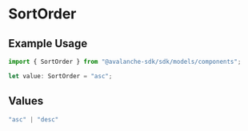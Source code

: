 # SortOrder

## Example Usage

```typescript
import { SortOrder } from "@avalanche-sdk/sdk/models/components";

let value: SortOrder = "asc";
```

## Values

```typescript
"asc" | "desc"
```